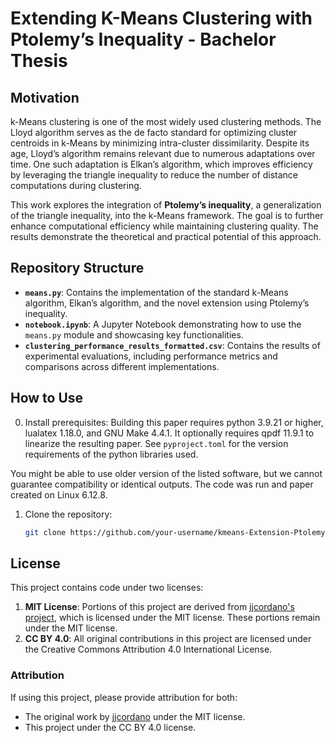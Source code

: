 # Extending K-Means Clustering with Ptolemy’s Inequality - Bachelor Thesis

## Motivation

k-Means clustering is one of the most widely used clustering methods. The Lloyd algorithm serves as the de facto standard for optimizing cluster centroids in k-Means by minimizing intra-cluster dissimilarity. Despite its age, Lloyd’s algorithm remains relevant due to numerous adaptations over time. One such adaptation is Elkan’s algorithm, which improves efficiency by leveraging the triangle inequality to reduce the number of distance computations during clustering.

This work explores the integration of **Ptolemy’s inequality**, a generalization of the triangle inequality, into the k-Means framework. The goal is to further enhance computational efficiency while maintaining clustering quality. The results demonstrate the theoretical and practical potential of this approach.

## Repository Structure

- **`means.py`**: Contains the implementation of the standard k-Means algorithm, Elkan’s algorithm, and the novel extension using Ptolemy’s inequality.
- **`notebook.ipynb`**: A Jupyter Notebook demonstrating how to use the `means.py` module and showcasing key functionalities.
- **`clustering_performance_results_formatted.csv`**: Contains the results of experimental evaluations, including performance metrics and comparisons across different implementations.

## How to Use

0. Install prerequisites:
Building this paper requires python 3.9.21 or higher, lualatex 1.18.0, and GNU Make 4.4.1. It optionally requires qpdf 11.9.1 to linearize the resulting paper. See `pyproject.toml` for the version requirements of the python libraries used.

You might be able to use older version of the listed software, but we cannot guarantee compatibility or identical outputs. The code was run and paper created on Linux 6.12.8.

1. Clone the repository:
   ```bash
   git clone https://github.com/your-username/kmeans-Extension-Ptolemy.git


## License

This project contains code under two licenses:

1. **MIT License**: Portions of this project are derived from [jjcordano's project](https://github.com/jjcordano/elkans_kmeans), which is licensed under the MIT license. These portions remain under the MIT license.
2. **CC BY 4.0**: All original contributions in this project are licensed under the Creative Commons Attribution 4.0 International License.

### Attribution
If using this project, please provide attribution for both:
- The original work by [jjcordano](https://github.com/jjcordano/elkans_kmeans) under the MIT license.
- This project under the CC BY 4.0 license.
